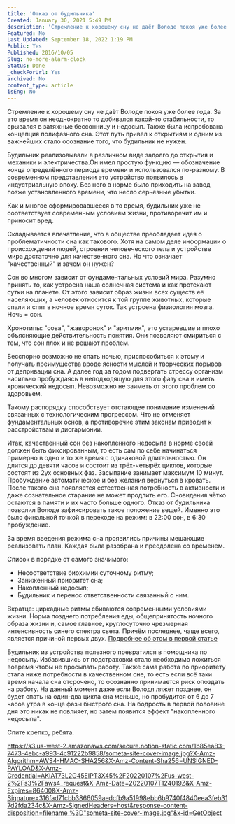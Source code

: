 ```yaml
---
title: 'Отказ от будильника'
Created: January 30, 2021 5:49 PM
description: 'Стремление к хорошему сну не даёт Володе покоя уже более года. За это время он неоднократно то добивался какой-то стабильности, то срывался в затяжные бессонницу и недосып. Также была испробована концепция полифазного сна. Этот путь привёл к открытиям и одним из важнейших стало осознание того, что будильник не нужен.'
Featured: No
Last Updated: September 18, 2022 1:19 PM
Public: Yes
Published: 2016/10/05
Slug: no-more-alarm-clock
Status: Done
_checkForUrl: Yes
archived: No
content_type: article
isEng: No
---
```


Стремление к хорошему сну не даёт Володе покоя уже более года. За это время он неоднократно то добивался какой-то стабильности, то срывался в затяжные бессонницу и недосып. Также была испробована концепция полифазного сна. Этот путь привёл к открытиям и одним из важнейших стало осознание того, что будильник не нужен.

Будильник реализовывали в различном виде задолго до открытия и механики и электричества.Он имел простую функцию — обозначение конца определённого периода времени и использовался по-разному. В современном представлении это устройство появилось в индустриальную эпоху. Без него в норме было приходить на завод позже установленного времени, что несло серьёзные убытки.

Как и многое сформировавшееся в то время, будильник уже не соответствует современным условиям жизни, противоречит им и приносит вред.

Складывается впечатление, что в обществе преобладает идея о проблематичности сна как такового. Хотя на самом деле информации о происхождении людей, строении человеческого тела и устройстве мира достаточно для качественного сна. Но что означает "качественный" и зачем он нужен?

Сон во многом зависит от фундаментальных условий мира. Разумно принять то, как устроена наша солнечная система и как протекают сутки на планете. От этого зависит образ жизни всех существ её населяющих, а человек относится к той группе животных, которые спали и спят в ночное время суток. Так устроена физиология мозга. Ночь = сон.

Хронотипы: "сова", "жаворонок" и "аритмик", это устаревшие и плохо объясняющие действительность понятия. Они позволяют смириться с тем, что сон плох и не решают проблем.

Бесспорно возможно не спать ночью, приспособиться к этому и получать преимущества вроде ясности мыслей и творческих порывов от депривации сна. А далее год за годом подвергать стрессу организм насильно пробуждаясь в неподходящую для этого фазу сна и иметь хронический недосып. Невозможно не заиметь от этого проблем со здоровьем.

Такому распорядку способствует отстающее понимание изменений связанных с технологическим прогрессом. Что не отменяет фундаментальных основ, а противоречие этим законам приводит к расстройствам и дисгармонии.

Итак, качественный сон без накопленного недосыпа в норме своей должен быть фиксированным, то есть сам по себе начинаться примерно в одно и то же время с одинаковой длительностью. Он длится до девяти часов и состоит из трёх-четырёх циклов, которые состоят из 2ух основных фаз. Засыпание занимает максимум 10 минут. Пробуждение автоматическое и без желания вернуться в кровать. После такого сна появляется естественная потребность в активности и даже сознательное старание не может продлить его. Сновидения чётко остаются в памяти и их часто больше одного. Отказ от будильника позволил Володе зафиксировать такое положение вещей. Именно это было финальной точкой в переходе на режим: в 22:00 сон, в 6:30 пробуждение.

За время введения режима сна проявились причины мешающие реализовать план. Каждая была разобрана и преодолена со временем.

Список в порядке от самого значимого:

- Несоответствие биохимии суточному ритму;
- Заниженный приоритет сна;
- Накопленный недосып;
- Будильник и перенос ответственности связанный с ним.

Вкратце: циркадные ритмы сбиваются современными условиями жизни. Норма позднего потребления еды, общепринятость ночного образа жизни и, самое главное, круглосуточно чрезмерная интенсивность синего спектра света. Причём последнее, чаще всего, является причиной первых двух. [Подробнее об этом в первой статье](https://someta.site/about-sleep-problems)

Будильник из устройства полезного превратился в помощника по недосыпу. Избавившись от подстраховки стало необходимо ложиться вовремя чтобы не просыпать работу. Также сама работа по приоритету стала ниже потребности в качественном сне, то есть если всё таки время начала сна отсрочено, то осознанно принимается риск опоздать на работу. На данный момент даже если Володя ляжет позднее, он будет спать на один-два цикла сна меньше, но пробудится от 6 до 7 часов утра в конце фазы быстрого сна. На бодрость в первой половине дня это никак не повлияет, но затем появится эффект "накопленного недосыпа".

Спите крепко, ребята.

[https://s3.us-west-2.amazonaws.com/secure.notion-static.com/1b85ea83-7473-4ebc-a993-4c91222b9858/someta-site-cover-image.jpg?X-Amz-Algorithm=AWS4-HMAC-SHA256&X-Amz-Content-Sha256=UNSIGNED-PAYLOAD&X-Amz-Credential=AKIAT73L2G45EIPT3X45%2F20220107%2Fus-west-2%2Fs3%2Faws4_request&X-Amz-Date=20220107T124019Z&X-Amz-Expires=86400&X-Amz-Signature=316fad71cbb3866059aedcfb9a51998ebb6b9740f4840eea3feb317d2fda234c&X-Amz-SignedHeaders=host&response-content-disposition=filename %3D"someta-site-cover-image.jpg"&x-id=GetObject](https://s3.us-west-2.amazonaws.com/secure.notion-static.com/1b85ea83-7473-4ebc-a993-4c91222b9858/someta-site-cover-image.jpg?X-Amz-Algorithm=AWS4-HMAC-SHA256&X-Amz-Content-Sha256=UNSIGNED-PAYLOAD&X-Amz-Credential=AKIAT73L2G45EIPT3X45%2F20220107%2Fus-west-2%2Fs3%2Faws4_request&X-Amz-Date=20220107T124019Z&X-Amz-Expires=86400&X-Amz-Signature=316fad71cbb3866059aedcfb9a51998ebb6b9740f4840eea3feb317d2fda234c&X-Amz-SignedHeaders=host&response-content-disposition=filename%20%3D%22someta-site-cover-image.jpg%22&x-id=GetObject)